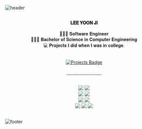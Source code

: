 ![header](https://capsule-render.vercel.app/api?type=waving&&color=gradient&height=100&section=header&fontSize=90)


<div align = "center">

<br/>
<strong> 𝐋𝐄𝐄 𝐘𝐎𝐎𝐍 𝐉𝐈 </strong><br><br>
👩🏻‍💻 𝐒𝐨𝐟𝐭𝐰𝐚𝐫𝐞 𝐄𝐧𝐠𝐢𝐧𝐞𝐞𝐫 <br>
👩🏻‍🎓 𝐁𝐚𝐜𝐡𝐞𝐥𝐨𝐫 𝐨𝐟 𝐒𝐜𝐢𝐞𝐧𝐜𝐞 𝐢𝐧 𝐂𝐨𝐦𝐩𝐮𝐭𝐞𝐫 𝐄𝐧𝐠𝐢𝐧𝐞𝐞𝐫𝐢𝐧𝐠 <br>
💻 𝐏𝐫𝐨𝐣𝐞𝐜𝐭𝐬 𝐈 𝐝𝐢𝐝 𝐰𝐡𝐞𝐧 𝐈 𝐰𝐚𝐬 𝐢𝐧 𝐜𝐨𝐥𝐥𝐞𝐠𝐞.
<br/><br/>

[![Projects Badge](http://img.shields.io/badge/-Projects-black?style=flat-square&logo=github&link=Projects/)](https://github.com/lamlyg)
 
﹏﹏﹏﹏﹏﹏﹏﹏
<br/><br/>

<img src="https://img.shields.io/badge/Java-73A1FB?style=flat&logo=java&logoColor=white"/>
<img src="https://img.shields.io/badge/Android-A1C837?style=flat&logo=android&logoColor=white"/><br/>
<img src="https://img.shields.io/badge/Swift-FF562D?style=flat&logo=swift&logoColor=white"/>
<img src="https://img.shields.io/badge/iOS-grey?style=flat&logo=ios&logoColor=white"/><br/>
<img src="https://img.shields.io/badge/Selenium-00B400?style=flat-square&logo=Selenium&logoColor=white"/>
<img src="https://img.shields.io/badge/Appium-purple?style=flat-square&logo=appium&logoColor=white"/><br/>
 <img src="https://img.shields.io/badge/-jira-navy?style=flat&logo=jira"/>
<img src="https://img.shields.io/badge/-Git-orange?style=flat&logo=git"/>
<img src="https://img.shields.io/badge/-github-black?style=flat&logo=github"/><br>

</div>

<br/>

![footer](https://capsule-render.vercel.app/api?type=waving&&color=gradient&height=100&section=footer&fontSize=90)






<!---
lee-yoon-ji/lee-yoon-ji is a ✨ special ✨ repository because its `README.md` (this file) appears on your GitHub profile.
You can click the Preview link to take a look at your changes.
- 👋 Hi, I’m @lee-yoon-ji
- 👀 I’m interested in ...
- 🌱 I’m currently learning ...
- 💞️ I’m looking to collaborate on ...
- 📫 How to reach me ...
--->
